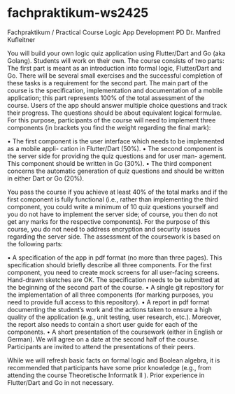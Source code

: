 # fachpraktikum-ws2425

Fachpraktikum / Practical Course
Logic App Development
PD Dr. Manfred Kufleitner

You will build your own logic quiz application using Flutter/Dart and Go (aka Golang). Students
will work on their own. The course consists of two parts: The first part is meant as an introduction
into formal logic, Flutter/Dart and Go. There will be several small exercises and the successful
completion of these tasks is a requirement for the second part. The main part of the course is
the specification, implementation and documentation of a mobile application; this part represents
100% of the total assessment of the course.
Users of the app should answer multiple choice questions and track their progress. The questions
should be about equivalent logical formulae. For this purpose, participants of the course will need
to implement three components (in brackets you find the weight regarding the final mark):

• The first component is the user interface which needs to be implemented as a mobile appli-
cation in Flutter/Dart (50%).
• The second component is the server side for providing the quiz questions and for user man-
agement. This component should be written in Go (30%).
• The third component concerns the automatic generation of quiz questions and should be
written in either Dart or Go (20%).

You pass the course if you achieve at least 40% of the total marks and if the first component is
fully functional (i.e., rather than implementing the third component, you could write a minimum
of 10 quiz questions yourself and you do not have to implement the server side; of course, you then
do not get any marks for the respective components). For the purpose of this course, you do not
need to address encryption and security issues regarding the server side.
The assessment of the coursework is based on the following parts:

• A specification of the app in pdf format (no more than three pages). This specification
should briefly describe all three components. For the first component, you need to create
mock screens for all user-facing screens. Hand-drawn sketches are OK. The specification
needs to be submitted at the beginning of the second part of the course.
• A single git repository for the implementation of all three components (for marking purposes,
you need to provide full access to this repository).
• A report in pdf format documenting the student’s work and the actions taken to ensure a
high quality of the application (e.g., unit testing, user research, etc.). Moreover, the report
also needs to contain a short user guide for each of the components.
• A short presentation of the coursework (either in English or German). We will agree on a
date at the second half of the course. Participants are invited to attend the presentations of
their peers.

While we will refresh basic facts on formal logic and Boolean algebra, it is recommended that
participants have some prior knowledge (e.g., from attending the course Theoretische Informatik II ).
Prior experience in Flutter/Dart and Go in not necessary.
